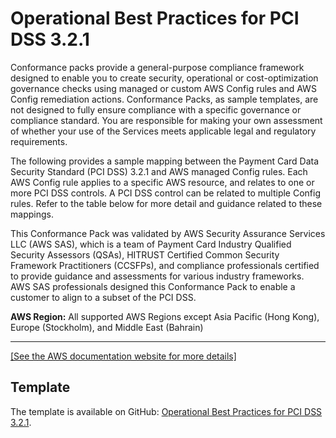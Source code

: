 # Operational Best Practices for PCI DSS 3\.2\.1<a name="operational-best-practices-for-pci-dss"></a>

Conformance packs provide a general\-purpose compliance framework designed to enable you to create security, operational or cost\-optimization governance checks using managed or custom AWS Config rules and AWS Config remediation actions\. Conformance Packs, as sample templates, are not designed to fully ensure compliance with a specific governance or compliance standard\. You are responsible for making your own assessment of whether your use of the Services meets applicable legal and regulatory requirements\.

The following provides a sample mapping between the Payment Card Data Security Standard \(PCI DSS\) 3\.2\.1 and AWS managed Config rules\. Each AWS Config rule applies to a specific AWS resource, and relates to one or more PCI DSS controls\. A PCI DSS control can be related to multiple Config rules\. Refer to the table below for more detail and guidance related to these mappings\.

This Conformance Pack was validated by AWS Security Assurance Services LLC \(AWS SAS\), which is a team of Payment Card Industry Qualified Security Assessors \(QSAs\), HITRUST Certified Common Security Framework Practitioners \(CCSFPs\), and compliance professionals certified to provide guidance and assessments for various industry frameworks\. AWS SAS professionals designed this Conformance Pack to enable a customer to align to a subset of the PCI DSS\.

**AWS Region:** All supported AWS Regions except Asia Pacific \(Hong Kong\), Europe \(Stockholm\), and Middle East \(Bahrain\)


****  
[\[See the AWS documentation website for more details\]](http://docs.aws.amazon.com/config/latest/developerguide/operational-best-practices-for-pci-dss.html)

## Template<a name="pci_dss_3.2.1-conformance-pack-sample"></a>

The template is available on GitHub: [Operational Best Practices for PCI DSS 3\.2\.1](https://github.com/awslabs/aws-config-rules/blob/master/aws-config-conformance-packs/Operational-Best-Practices-for-PCI-DSS.yaml)\.